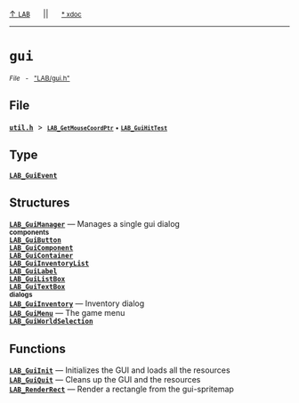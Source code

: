 [&#8593; `LAB`](LAB.md)&nbsp;&nbsp;&nbsp;&nbsp;&nbsp;&nbsp;||&nbsp;&nbsp;&nbsp;&nbsp;&nbsp;&nbsp;<small>[\* xdoc](../xdoc/LAB/gui.xmd#L1)</small>
***

# `gui`
<small>*File* &nbsp; - &nbsp; ["LAB/gui.h"](../include/LAB/gui.h)</small>  



## File
**[`util.h`](LAB--gui--utilh.md)**&nbsp; &gt;&nbsp; <small>**[`LAB_GetMouseCoordPtr`](LAB--gui--utilh--lab_getmousecoordptr.md)** &bull; **[`LAB_GuiHitTest`](LAB--gui--utilh--lab_guihittest.md)**</small>  
## Type
**[`LAB_GuiEvent`](LAB--gui--lab_guievent.md)**  
## Structures
**[`LAB_GuiManager`](LAB--gui--lab_guimanager.md)** &#8213; Manages a single gui dialog  
<small>**components**</small>  
**[`LAB_GuiButton`](LAB--gui--lab_guibutton.md)**  
**[`LAB_GuiComponent`](LAB--gui--lab_guicomponent.md)**  
**[`LAB_GuiContainer`](LAB--gui--lab_guicontainer.md)**  
**[`LAB_GuiInventoryList`](LAB--gui--lab_guiinventorylist.md)**  
**[`LAB_GuiLabel`](LAB--gui--lab_guilabel.md)**  
**[`LAB_GuiListBox`](LAB--gui--lab_guilistbox.md)**  
**[`LAB_GuiTextBox`](LAB--gui--lab_guitextbox.md)**  
<small>**dialogs**</small>  
**[`LAB_GuiInventory`](LAB--gui--lab_guiinventory.md)** &#8213; Inventory dialog  
**[`LAB_GuiMenu`](LAB--gui--lab_guimenu.md)** &#8213; The game menu  
**[`LAB_GuiWorldSelection`](LAB--gui--lab_guiworldselection.md)**  
## Functions
**[`LAB_GuiInit`](LAB--gui--lab_guiinit.md)** &#8213; Initializes the GUI and loads all the resources  
**[`LAB_GuiQuit`](LAB--gui--lab_guiquit.md)** &#8213; Cleans up the GUI and the resources  
**[`LAB_RenderRect`](LAB--gui--lab_renderrect.md)** &#8213; Render a rectangle from the gui-spritemap  
